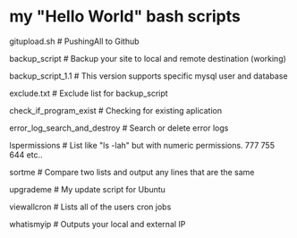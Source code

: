 # my "Hello World" bash scripts 

gitupload.sh  # PushingAll to Github

backup_script # Backup your site to local and remote destination (working)

backup_script_1.1 # This version supports specific mysql user and database 

exclude.txt  # Exclude list for backup_script

check_if_program_exist # Checking for existing aplication

error_log_search_and_destroy # Search or delete error logs

lspermissions # List like "ls -lah" but with numeric permissions. 777 755 644 etc..

sortme # Compare two lists and output any lines that are the same

upgrademe # My update script for Ubuntu

viewallcron # Lists all of the users cron jobs

whatismyip # Outputs your local and external IP
